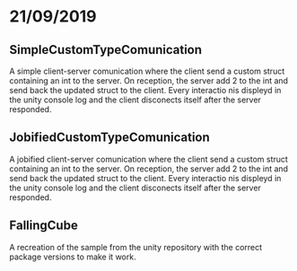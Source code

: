 # 21/09/2019

## SimpleCustomTypeComunication

A simple client-server comunication where the client send a custom struct containing an int to the server.
On reception, the server add 2 to the int and send back the updated struct to the client.
Every interactio nis displeyd in the unity console log and the client disconects itself after the server responded.

## JobifiedCustomTypeComunication
A jobified client-server comunication where the client send a custom struct containing an int to the server.
On reception, the server add 2 to the int and send back the updated struct to the client.
Every interactio nis displeyd in the unity console log and the client disconects itself after the server responded.

## FallingCube

A recreation of the sample from the unity repository with the correct package versions to make it work.
